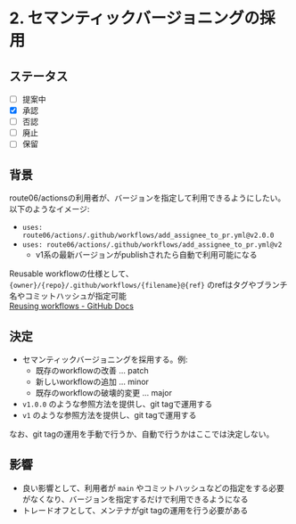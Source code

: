 # 2. セマンティックバージョニングの採用

## ステータス

- [ ] 提案中
- [x] 承認
- [ ] 否認
- [ ] 廃止
- [ ] 保留

## 背景

route06/actionsの利用者が、バージョンを指定して利用できるようにしたい。以下のようなイメージ:

- `uses: route06/actions/.github/workflows/add_assignee_to_pr.yml@v2.0.0`
- `uses: route06/actions/.github/workflows/add_assignee_to_pr.yml@v2`
  - v1系の最新バージョンがpublishされたら自動で利用可能になる

Reusable workflowの仕様として、 `{owner}/{repo}/.github/workflows/{filename}@{ref}` のrefはタグやブランチ名やコミットハッシュが指定可能  
[Reusing workflows - GitHub Docs](https://docs.github.com/en/actions/using-workflows/reusing-workflows#calling-a-reusable-workflow)

## 決定

- セマンティックバージョニングを採用する。例:
  - 既存のworkflowの改善 ... patch
  - 新しいworkflowの追加 ... minor
  - 既存のworkflowの破壊的変更 ... major
- `v1.0.0` のような参照方法を提供し、git tagで運用する
- `v1` のような参照方法を提供し、git tagで運用する

なお、git tagの運用を手動で行うか、自動で行うかはここでは決定しない。

## 影響

- 良い影響として、利用者が `main` やコミットハッシュなどの指定をする必要がなくなり、バージョンを指定するだけで利用できるようになる
- トレードオフとして、メンテナがgit tagの運用を行う必要がある
